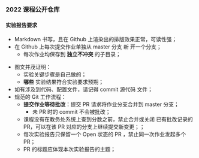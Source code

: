 ### 2022 课程公开仓库

#### 实验报告要求
* Markdown 书写，且在 Github 上渲染出的排版效果正常，可读性强；
* 在 Github 上每次提交作业单独从 master 分支 新 开一个分支；
  * 每次作业均保存到 **独立不冲突** 的子目录；
- 图文并茂证明：
    - 实验关键步骤是自己做的；
    - **哪些** 实验结果符合实验要求预期；
- 如有涉及到代码、配置文件，请记得 commit 源代码 文件；
- 规范的 Git 工作流程：
    - **提交作业等待批改**：提交 PR 请求将作业分支合并到 master 分支；
        - 未 PR 时的 commit 不会被批改；
    - 课程没有在教务处系统上查到分数之前，禁止合并或关闭 已有批改记录的 PR，可以在该 PR 对应的分支上继续提交新变更；；
    - 每次实验报告只保留一个 Open 状态的 PR ，禁止同一次作业发起多个 PR；
    - PR 的标题应体现本次实验报告的主题；